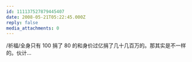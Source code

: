 ```yaml
---
id: 111137527879445407
date: 2008-05-21T05:22:45.000Z
reply: false
media_attachments: 0
---
```


/祈福/全身只有 100 捐了 80 的和身价过亿捐了几十几百万的。那其实是不一样的。伙计...

